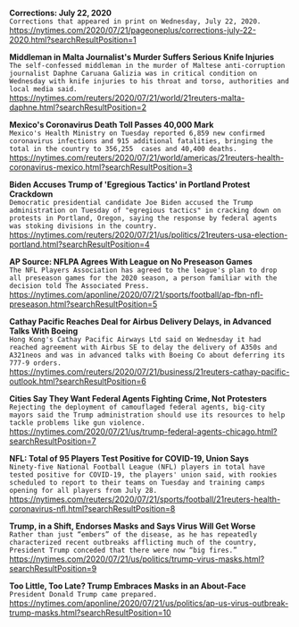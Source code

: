**Corrections: July 22, 2020**\
`Corrections that appeared in print on Wednesday, July 22, 2020.`\
https://nytimes.com/2020/07/21/pageoneplus/corrections-july-22-2020.html?searchResultPosition=1

**Middleman in Malta Journalist's Murder Suffers Serious Knife Injuries**\
`The self-confessed middleman in the murder of Maltese anti-corruption journalist Daphne Caruana Galizia was in critical condition on Wednesday with knife injuries to his throat and torso, authorities and local media said.`\
https://nytimes.com/reuters/2020/07/21/world/21reuters-malta-daphne.html?searchResultPosition=2

**Mexico's Coronavirus Death Toll Passes 40,000 Mark**\
`Mexico's Health Ministry on Tuesday reported 6,859 new confirmed coronavirus infections and 915 additional fatalities, bringing the total in the country to 356,255  cases and 40,400 deaths.`\
https://nytimes.com/reuters/2020/07/21/world/americas/21reuters-health-coronavirus-mexico.html?searchResultPosition=3

**Biden Accuses Trump of 'Egregious Tactics' in Portland Protest Crackdown**\
`Democratic presidential candidate Joe Biden accused the Trump administration on Tuesday of "egregious tactics" in cracking down on protests in Portland, Oregon, saying the response by federal agents was stoking divisions in the country.`\
https://nytimes.com/reuters/2020/07/21/us/politics/21reuters-usa-election-portland.html?searchResultPosition=4

**AP Source: NFLPA Agrees With League on No Preseason Games**\
`The NFL Players Association has agreed to the league's plan to drop all preseason games for the 2020 season, a person familiar with the decision told The Associated Press.`\
https://nytimes.com/aponline/2020/07/21/sports/football/ap-fbn-nfl-preseason.html?searchResultPosition=5

**Cathay Pacific Reaches Deal for Airbus Delivery Delays, in Advanced Talks With Boeing**\
`Hong Kong's Cathay Pacific Airways Ltd said on Wednesday it had reached agreement with Airbus SE to delay the delivery of A350s and A321neos and was in advanced talks with Boeing Co about deferring its 777-9 orders.`\
https://nytimes.com/reuters/2020/07/21/business/21reuters-cathay-pacific-outlook.html?searchResultPosition=6

**Cities Say They Want Federal Agents Fighting Crime, Not Protesters**\
`Rejecting the deployment of camouflaged federal agents, big-city mayors said the Trump administration should use its resources to help tackle problems like gun violence.`\
https://nytimes.com/2020/07/21/us/trump-federal-agents-chicago.html?searchResultPosition=7

**NFL: Total of 95 Players Test Positive for COVID-19, Union Says**\
`Ninety-five National Football League (NFL) players in total have tested positive for COVID-19, the players' union said, with rookies scheduled to report to their teams on Tuesday and training camps opening for all players from July 28.`\
https://nytimes.com/reuters/2020/07/21/sports/football/21reuters-health-coronavirus-nfl.html?searchResultPosition=8

**Trump, in a Shift, Endorses Masks and Says Virus Will Get Worse**\
`Rather than just “embers” of the disease, as he has repeatedly characterized recent outbreaks afflicting much of the country, President Trump conceded that there were now “big fires.”`\
https://nytimes.com/2020/07/21/us/politics/trump-virus-masks.html?searchResultPosition=9

**Too Little, Too Late? Trump Embraces Masks in an About-Face**\
`President Donald Trump came prepared.`\
https://nytimes.com/aponline/2020/07/21/us/politics/ap-us-virus-outbreak-trump-masks.html?searchResultPosition=10

